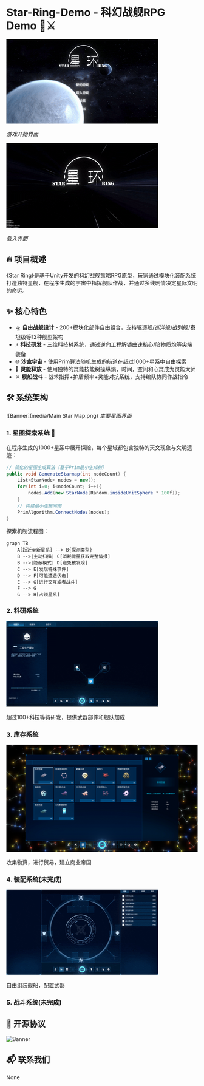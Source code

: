 # Star-Ring-Demo - 科幻战舰RPG Demo 🚀⚔️

![Banner](Media/Start.gif)

*游戏开始界面*

![Banner](Media/Loading.gif)

*载入界面*

## 🔥 项目概述
《Star Ring》是基于Unity开发的科幻战舰策略RPG原型，玩家通过模块化装配系统打造独特星舰，在程序生成的宇宙中指挥舰队作战，并通过多线剧情决定星际文明的命运。

## ✨ 核心特色
- 🛸 **自由战舰设计** - 200+模块化部件自由组合，支持驱逐舰/巡洋舰/战列舰/泰坦级等12种舰型架构 
- ⚡ **科技研发** - 三维科技树系统，通过逆向工程解锁曲速核心/暗物质炮等尖端装备 
- 🌐 **沙盒宇宙** - 使用Prim算法随机生成的航道在超过1000+星系中自由探索
- 👥 **灵能释放** - 使用独特的灵能技能树操纵熵，时间，空间和心灵成为灵能大师
- ⚔️ **舰船战斗** - 战术指挥+护盾频率+灵能对抗系统，支持编队协同作战指令

## 🛠️ 系统架构
![Banner](media/Main Star Map.png)
*主要星图界面*
### 1. 星图探索系统 🌟
在程序生成的1000+星系中展开探险，每个星域都包含独特的天文现象与文明遗迹：
```csharp
// 简化的星图生成算法（基于Prim最小生成树）
public void GenerateStarmap(int nodeCount) {
    List<StarNode> nodes = new();
    for(int i=0; i<nodeCount; i++){
        nodes.Add(new StarNode(Random.insideUnitSphere * 100f));
    }
    // 构建最小连接网络
    PrimAlgorithm.ConnectNodes(nodes); 
}
```
探索机制流程图：
```mermaid
graph TB
    A[跃迁至新星系] --> B{探测类型}
    B -->|主动扫描| C[消耗能量获取完整情报]
    B -->|隐蔽模式| D[避免被发现]
    C --> E[发现特殊事件]
    D --> F[可能遭遇伏击]
    E --> G[进行交互或者战斗]
    F --> G
    G --> H[占领星系]
```

### 2. 科研系统
![Banner](media/ResearchPanel.gif)

超过100+科技等待研发，提供武器部件和舰队加成



### 3. 库存系统
![Banner](media/Inventory.png)

收集物资，进行贸易，建立商业帝国

### 4. 装配系统(未完成)
![Banner](media/Equipment.gif)

自由组装舰船，配置武器

### 5. 战斗系统(未完成)

## 📜 开源协议
![Banner]()

## 📬 联系我们
None